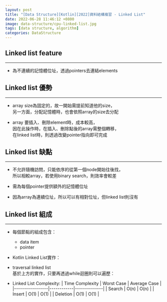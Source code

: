 ```yaml
---
layout: post
title: "[Data Structure][Kotlin][2022]資料結構複習 - Linked List"
date: 2022-06-28 11:46:12 +0800
image: data-structure/cpu-linked-list.jpg
tags: [data structure, algorithm]
categories: DataStructure
---
```


## Linked list feature
---
 * 為不連續的記憶體位址，透過pointers去連結elements


## Linked list 優勢
---
 * array size為固定的，故一開始需提前知道他的size，<br>
 另一方面，分配記憶體時，也會依照array的size去分配

 * array 要插入、刪除element時，成本較高，<br>
 因在此操作時，在插入、刪除點後的array需整個轉移，<br>
 在linked list時，則透過改變pointer指向即可完成

## Linked list 缺點
---
 * 不允許隨機訪問，只能依序的從第一個node開始往後找，<br>
 所以相較array，若使用binary search，則效率會較差

 * 需為每個pointer提供額外的記憶體位址

 * 因為array為連續位址，所以可以有相對位址，但linked list則沒有


## Linked list 組成
---
 * 每個節點的組成包含：
   - data item
   - pointer

 * Kotlin Linked List實作：<br>
 <script src="https://gist.github.com/KuanChunChen/ad9e538b06afc720f0785a4471fd6145.js"></script>

 * traversal linked list <br>
 基於上方的實作，只要再透過while迴圈則可以遍歷：<br>
 <script src="https://gist.github.com/KuanChunChen/4e3fa3e7c237fe1f49a8f960ca4fcb44.js"></script>


 * Linked List Complexity:
| Time Complexity | Worst Case | Average Case |
|-----------------|------------|--------------|
| Search          | O(n)       | O(n)         |
| Insert          | O(1)       | O(1)         |
| Deletion        | O(1)       | O(1)         |
